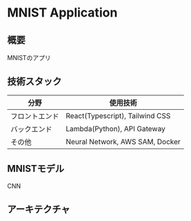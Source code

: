 # MNIST Application

## 概要
MNISTのアプリ


## 技術スタック
| 分野 | 使用技術 |
| ---- | ---- |
| フロントエンド | React(Typescript), Tailwind CSS |
| バックエンド | Lambda(Python), API Gateway |
| その他 | Neural Network, AWS SAM, Docker |


## MNISTモデル
CNN


## アーキテクチャ